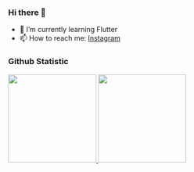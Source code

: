 ### Hi there 👋

- 🌱 I’m currently learning Flutter
- 📫 How to reach me: [Instagram](https://www.instagram.com/mrifandz/)

### Github Statistic
<p align="left">
<a href="https://github.com/MuhammadRifan">
  <img height="180em" src="https://github-readme-stats-eight-theta.vercel.app/api?username=MuhammadRifan&show_icons=true&theme=algolia&include_all_commits=true&count_private=true"/>
  <img height="180em" src="https://github-readme-stats-eight-theta.vercel.app/api/top-langs/?username=MuhammadRifan&layout=compact&langs_count=8&theme=algolia"/>
</a>
</p>

<!--
**MuhammadRifan/MuhammadRifan** is a ✨ _special_ ✨ repository because its `README.md` (this file) appears on your GitHub profile.

Here are some ideas to get you started:

- 🔭 I’m currently working on ...
- 👯 I’m looking to collaborate on ...
- 🤔 I’m looking for help with ...
- 💬 Ask me about ...
- 📫 How to reach me: ...
- 😄 Pronouns: ...
- ⚡ Fun fact: ...
-->
